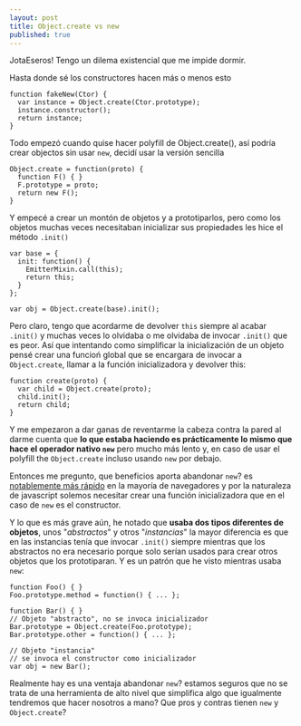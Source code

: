 ```yaml
---
layout: post
title: Object.create vs new
published: true
---
```


JotaEseros! Tengo un dilema existencial que me impide dormir.

Hasta donde sé los constructores hacen más o menos esto

    function fakeNew(Ctor) {
      var instance = Object.create(Ctor.prototype);
      instance.constructor();
      return instance;
    }
    

Todo empezó cuando quise hacer polyfill de Object.create(), así podría crear objectos sin usar `new`, decidí usar la versión sencilla

    Object.create = function(proto) {
      function F() { }
      F.prototype = proto;
      return new F();
    }
    

Y empecé a crear un montón de objetos y a prototiparlos, pero como los objetos muchas veces necesitaban inicializar sus propiedades les hice el método `.init()`

    var base = {
      init: function() {
        EmitterMixin.call(this);
        return this;
      }
    };
    
    var obj = Object.create(base).init();
    

Pero claro, tengo que acordarme de devolver `this` siempre al acabar `.init()` y muchas veces lo olvidaba o me olvidaba de invocar `.init()` que es peor. Así que intentando como simplificar la inicialización de un objeto pensé crear una funcioń global que se encargara de invocar a `Object.create`, llamar a la función inicializadora y devolver this:

    function create(proto) {
      var child = Object.create(proto);
      child.init();
      return child;
    }
    

Y me empezaron a dar ganas de reventarme la cabeza contra la pared al darme cuenta que **lo que estaba haciendo es prácticamente lo mismo que hace el operador nativo `new`** pero mucho más lento y, en caso de usar el polyfill the `Object.create` incluso usando `new` por debajo.

Entonces me pregunto, que beneficios aporta abandonar `new`? es [notablemente más rápido][1] en la mayoría de navegadores y por la naturaleza de javascript solemos necesitar crear una función inicializadora que en el caso de `new` es el constructor.

Y lo que es más grave aún, he notado que **usaba dos tipos diferentes de objetos**, unos "*abstractos*" y otros "*instancias*" la mayor diferencia es que en las instancias tenía que invocar `.init()` siempre mientras que los abstractos no era necesario porque solo serían usados para crear otros objetos que los prototiparan. Y es un patrón que he visto mientras usaba `new`:

    function Foo() { }
    Foo.prototype.method = function() { ... };
    
    function Bar() { }
    // Objeto "abstracto", no se invoca inicializador
    Bar.prototype = Object.create(Foo.prototype);
    Bar.prototype.other = function() { ... };
    
    // Objeto "instancia"
    // se invoca el constructor como inicializador
    var obj = new Bar();
    

Realmente hay es una ventaja abandonar `new`? estamos seguros que no se trata de una herramienta de alto nivel que simplifica algo que igualmente tendremos que hacer nosotros a mano? Que pros y contras tienen `new` y `Object.create`?

 [1]: http://jsperf.com/object-create-vs-constructor-vs-object-literal/49
